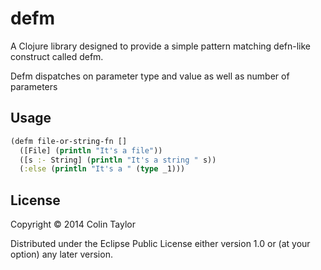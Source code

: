 # defm

A Clojure library designed to provide a simple pattern matching defn-like construct called defm.

Defm dispatches on parameter type and value as well as number of parameters

## Usage

````clojure
(defm file-or-string-fn []
  ([File] (println "It's a file"))
  ([s :- String] (println "It's a string " s))
  (:else (println "It's a " (type _1)))
````

## License

Copyright © 2014 Colin Taylor

Distributed under the Eclipse Public License either version 1.0 or (at
your option) any later version.
